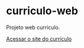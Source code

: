 # curriculo-web
 Projeto web currículo.

<a href="https://tainafmorais.github.io/curriculo-web/site-curriculo/index.html">Acessar o site do currículo</a>